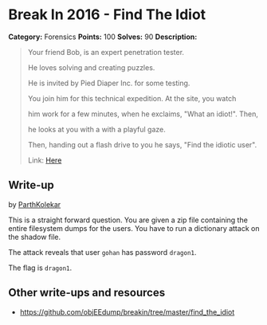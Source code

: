 # Break In 2016 - Find The Idiot

**Category:** Forensics
**Points:** 100
**Solves:** 90
**Description:**

> Your friend Bob, is an expert penetration tester. 
>
> He loves solving and creating puzzles. 
>
> He is invited by Pied Diaper Inc. for some testing. 
>
> You join him for this technical expedition.  At the site, you watch 
>
> him work for a few minutes, when he exclaims, "What an idiot!". Then,
>
> he looks at you with a with a playful gaze. 
>
> Then, handing out a flash drive to you he says, "Find the idiotic user".
>
> Link: [Here](find-the-idiot.zip)

## Write-up

by [ParthKolekar](https://github.com/ParthKolekar)

This is a straight forward question. You are given a zip file containing the
entire filesystem dumps for the users. You have to run a dictionary attack on the
shadow file.

The attack reveals that user `gohan` has password `dragon1`. 

The flag is `dragon1`.

## Other write-ups and resources

* <https://github.com/objEEdump/breakin/tree/master/find_the_idiot>
